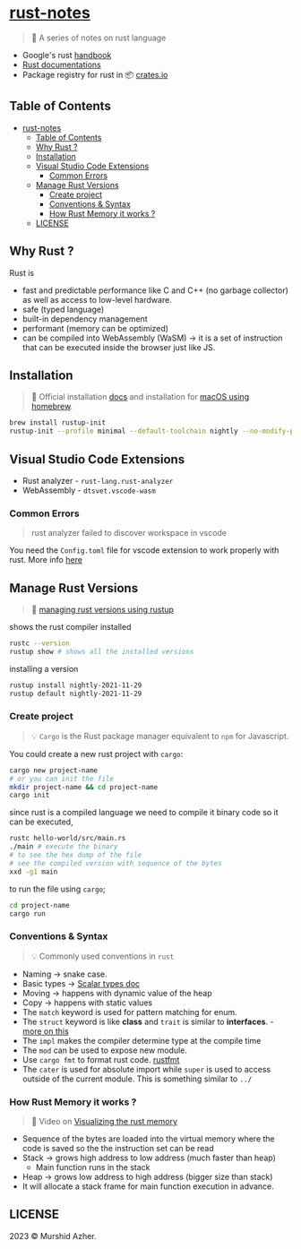# [rust-notes](https://github.com/murshidazher/rust-notes)

> 🦀 A series of notes on rust language

- Google's rust [handbook](https://google.github.io/comprehensive-rust/)
- [Rust documentations](https://doc.rust-lang.org/book/ch01-01-installation.html)
- Package registry for rust in 📦 [crates.io](https://crates.io/)

## Table of Contents

- [rust-notes](#rust-notes)
  - [Table of Contents](#table-of-contents)
  - [Why Rust ?](#why-rust-)
  - [Installation](#installation)
  - [Visual Studio Code Extensions](#visual-studio-code-extensions)
    - [Common Errors](#common-errors)
  - [Manage Rust Versions](#manage-rust-versions)
    - [Create project](#create-project)
    - [Conventions \& Syntax](#conventions--syntax)
    - [How Rust Memory it works ?](#how-rust-memory-it-works-)
  - [LICENSE](#license)

## Why Rust ?

Rust is

- fast and predictable performance like C and C++ (no garbage collector) as well as access to low-level hardware.
- safe (typed language)
- built-in dependency management
- performant (memory can be optimized)
- can be compiled into WebAssembly (WaSM) -> it is a set of instruction that can be executed inside the browser just like JS.

## Installation

> 📖 Official installation [docs](https://doc.rust-lang.org/book/ch01-01-installation.html) and installation for [macOS using homebrew](https://sourabhbajaj.com/mac-setup/Rust/).

```sh
brew install rustup-init
rustup-init --profile minimal --default-toolchain nightly --no-modify-path
```

## Visual Studio Code Extensions

- Rust analyzer - `rust-lang.rust-analyzer`
- WebAssembly - `dtsvet.vscode-wasm`

### Common Errors

> rust analyzer failed to discover workspace in vscode

You need the `Config.toml` file for vscode extension to work properly with rust. More info [here](https://stackoverflow.com/a/72066369)

## Manage Rust Versions

> 📖 [managing rust versions using rustup](https://doc.bccnsoft.com/docs/rust-1.36.0-docs-html/edition-guide/rust-2018/rustup-for-managing-rust-versions.html)

shows the rust compiler installed

```sh
rustc --version
rustup show # shows all the installed versions
```

installing a version

```sh
rustup install nightly-2021-11-29
rustup default nightly-2021-11-29
```

### Create project

> 💡 `Cargo` is the Rust package manager equivalent to `npm` for Javascript.

You could create a new rust project with `cargo`:

```sh
cargo new project-name
# or you can init the file
mkdir project-name && cd project-name
cargo init
```

since rust is a compiled language we need to compile it binary code so it can be executed,

```sh
rustc hello-world/src/main.rs
./main # execute the binary
# to see the hex dump of the file
# see the compiled version with sequence of the bytes
xxd -g1 main
```

to run the file using `cargo`;

```sh
cd project-name
cargo run
```

### Conventions & Syntax

> 💡 Commonly used conventions in `rust`

- Naming -> snake case.
- Basic types -> [Scalar types doc](https://google.github.io/comprehensive-rust/basic-syntax/scalar-types.html)
- Moving -> happens with dynamic value of the heap
- Copy -> happens with static values
- The `match` keyword is used for pattern matching for enum.
- The `struct` keyword is like **class** and `trait` is similar to **interfaces**. - [more on this](https://betterprogramming.pub/rust-basics-structs-methods-and-traits-bb4839cd57bd)
- The `impl` makes the compiler determine type at the compile time
- The `mod` can be used to expose new module.
- Use `cargo fmt` to format rust code. [rustfmt](https://github.com/rust-lang/rustfmt)
- The `cater` is used for absolute import while `super` is used to access outside of the current module. This is something similar to `../`

### How Rust Memory it works ?

> 🎥 Video on [Visualizing the rust memory](https://www.youtube.com/watch?v=rDoqT-a6UFg&t=581s)

- Sequence of the bytes are loaded into the virtual memory where the code is saved so the the instruction set can be read
- Stack -> grows high address to low address (much faster than heap)
  - Main function runs in the stack
- Heap -> grows low address to high address (bigger size than stack)
- It will allocate a stack frame for main function execution in advance.

## LICENSE

2023 &copy; Murshid Azher.
